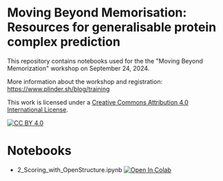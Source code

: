 # Moving Beyond Memorisation: Resources for generalisable protein complex prediction

This repository  contains notebooks used for the the "Moving Beyond Memorization" workshop on September 24, 2024.

More information about the workshop and registration: https://www.plinder.sh/blog/training

This work is licensed under a
[Creative Commons Attribution 4.0 International License](http://creativecommons.org/licenses/by/4.0/).

[![CC BY 4.0](https://i.creativecommons.org/l/by/4.0/88x31.png)](http://creativecommons.org/licenses/by/4.0/)

# Notebooks

* 2_Scoring_with_OpenStructure.ipynb [![Open In Colab](https://colab.research.google.com/assets/colab-badge.svg)](https://colab.research.google.com/github/xrobin/moving_beyond_memorisation/blob/main/2_Scoring_with_OpenStructure.ipynb)

